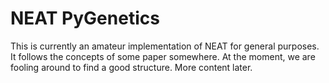 NEAT PyGenetics
================


This is currently an amateur implementation of NEAT for general purposes.
It follows the concepts of some paper somewhere.
At the moment, we are fooling around to find a good structure. More content
later.